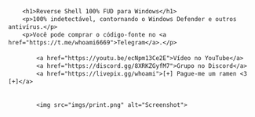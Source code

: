 
        <h1>Reverse Shell 100% FUD para Windows</h1>
        <p>100% indetectável, contornando o Windows Defender e outros antivírus.</p>
        <p>Você pode comprar o código-fonte no <a href="https://t.me/whoami6669">Telegram</a>.</p>

            <a href="https://youtu.be/ecNpm13Ce2E">Vídeo no YouTube</a>
            <a href="https://discord.gg/8XRKZGyfM7">Grupo no Discord</a>
            <a href="https://livepix.gg/whoami">[+] Pague-me um ramen <3 [+]</a>


            <img src="imgs/print.png" alt="Screenshot">

